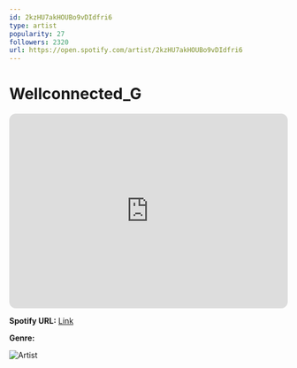 ```yaml
---
id: 2kzHU7akHOUBo9vDIdfri6
type: artist
popularity: 27
followers: 2320
url: https://open.spotify.com/artist/2kzHU7akHOUBo9vDIdfri6
---
```

# Wellconnected_G

<iframe style="border-radius:12px" src="https://open.spotify.com/embed/artist/2kzHU7akHOUBo9vDIdfri6" width="100%" height="352" frameBorder="0" allowfullscreen="" allow="autoplay; clipboard-write; encrypted-media; fullscreen; picture-in-picture" loading="lazy"></iframe>

**Spotify URL:** [Link](https://open.spotify.com/artist/2kzHU7akHOUBo9vDIdfri6)

**Genre:** 

![Artist](https://i.scdn.co/image/ab6761610000e5eb72359918743aa7583fa9d718)
